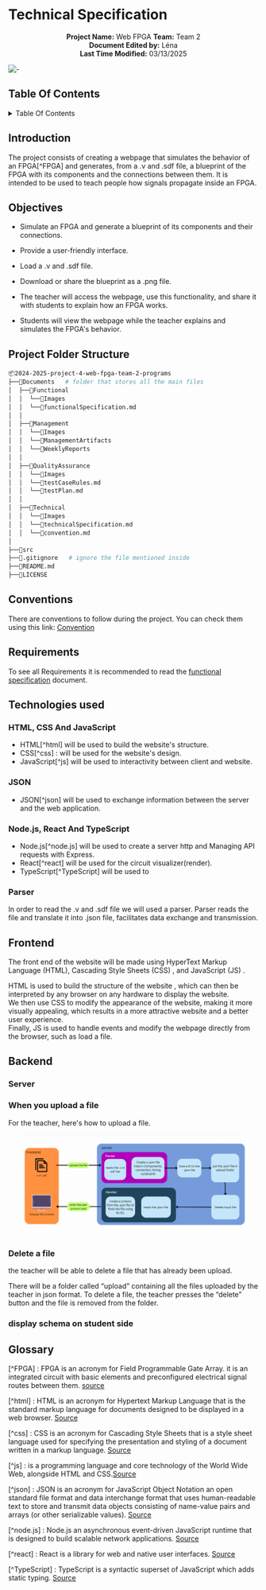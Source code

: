 # Technical Specification

<div align="center">

**Project Name:** Web FPGA
**Team:** Team 2  
**Document Edited by:** Léna<br>
**Last Time Modified:** 03/13/2025

</div>


![-](https://raw.githubusercontent.com/andreasbm/readme/master/assets/lines/rainbow.png)

## Table Of Contents

<details close>
<summary>Table Of Contents</summary>
</details>

## Introduction
The project consists of creating a webpage that simulates the behavior of an FPGA[^FPGA] and generates, from a .v and .sdf file, a blueprint of the FPGA with its components and the connections between them. It is intended to be used to teach people how signals propagate inside an FPGA.

## Objectives

- Simulate an FPGA and generate a blueprint of its components and their connections.

- Provide a user-friendly interface.

- Load a .v and .sdf file.

- Download or share the blueprint as a .png file.

- The teacher will access the webpage, use this functionality, and share it with students to explain how an FPGA works.

- Students will view the webpage while the teacher explains and simulates the FPGA's behavior.



## Project Folder Structure

```bash
📦2024-2025-project-4-web-fpga-team-2-programs
├──📁Documents   # folder that stores all the main files
│  ├──📁Functional
│  │  └──📁Images
│  │  └──📝functionalSpecification.md
│  │  
│  ├──📁Management
│  │  └──📁Images   
│  │  └──📁ManagementArtifacts
│  │  └──📁WeeklyReports
│  │                     
│  ├──📁QualityAssurance
│  │  └──📁Images    
│  │  └──📝testCaseRules.md  
│  │  └──📝testPlan.md   
│  │              
│  ├──📁Technical                                
│  │  └──📁Images
│  │  └──📝technicalSpecification.md
│  │  └──📝convention.md
│
├──📁src                                          
├──📄.gitignore   # ignore the file mentioned inside                      
├──📝README.md
├──📝LICENSE
```
## Conventions

There are conventions to follow during the project.
You can check them using this link:
[Convention](https://github.com/algosup/2024-2025-project-4-web-fpga-team-2/blob/main/Documents/Technical/convention.md)

## Requirements

To see all Requirements it is recommended to read the [functional specification](https://github.com/algosup/2024-2025-project-4-web-fpga-team-2/blob/main/Documents/Functional/functionalSpecification.md) document.

## Technologies used

### HTML, CSS And JavaScript

- HTML[^html] will be used to build the website's structure.
- CSS[^css] : will be used for the website's design.
- JavaScript[^js] will be used to interactivity between client and website.

### JSON
- JSON[^json] will be used to exchange information between the server and the web application.

### Node.js, React And TypeScript

- Node.js[^node.js] will be used to create a server http and Managing API requests with Express.
- React[^react] will be used for the circuit visualizer(render).
- TypeScript[^TypeScript] will be used to 

### Parser  

In order to read the .v and .sdf file we will used a parser.
Parser reads the file and translate it into .json file, facilitates data exchange and transmission.

## Frontend

The front end of the website will be made using HyperText Markup Language (HTML), Cascading Style Sheets (CSS) , and JavaScript (JS) .

HTML is used to build the structure of the website , which can then be interpreted by any browser on any hardware to display the website.<br>
We then use CSS to modify the appearance of the website, making it more visually appealing, which results in a more attractive website and a better user experience. <br>
Finally, JS is used to handle events and modify the webpage directly from the browser, such as load a file.

## Backend

### Server

### When you upload a file

For the teacher, here's how to upload a file. 

![ImageUpload](Images/upload.png)


### Delete a file

the teacher will be able to delete a file that has already been upload.

There will be a folder called “upload” containing all the files uploaded by the teacher in json format.
To delete a file, the teacher presses the “delete” button and the file is removed from the folder.


### display schema on student side





## Glossary


[^FPGA] : FPGA is an acronym for Field Programmable Gate Array. it is an integrated circuit with basic elements and preconfigured electrical signal routes between them. [source](http://en.wikipedia.org/wiki/Field-programmable_gate_array)

[^html] : HTML is an acronym for Hypertext Markup Language that is the standard markup language for documents designed to be displayed in a web browser. [Source](https://en.wikipedia.org/wiki/HTML)

[^css] : CSS is an acronym for Cascading Style Sheets that is a style sheet language used for specifying the presentation and styling of a document written in a markup language. [Source](https://en.wikipedia.org/wiki/CSS)

[^js] : is a programming language and core technology of the World Wide Web, alongside HTML and CSS.[Source](https://en.wikipedia.org/wiki/JavaScript)


[^json] : JSON is an acronym for JavaScript Object Notation an open standard file format and data interchange format that uses human-readable text to store and transmit data objects consisting of name-value pairs and arrays (or other serializable values). [Source](https://en.wikipedia.org/wiki/JSON)

[^node.js] : Node.js an asynchronous event-driven JavaScript runtime that is designed to build scalable network applications. [Source](https://nodejs.org/en/about)

[^react] : React is a library for web and native user interfaces. [Source](https://react.dev/)

[^TypeScript] : TypeScript is a syntactic superset of JavaScript which adds static typing. [Source](https://www.typescriptlang.org/)

